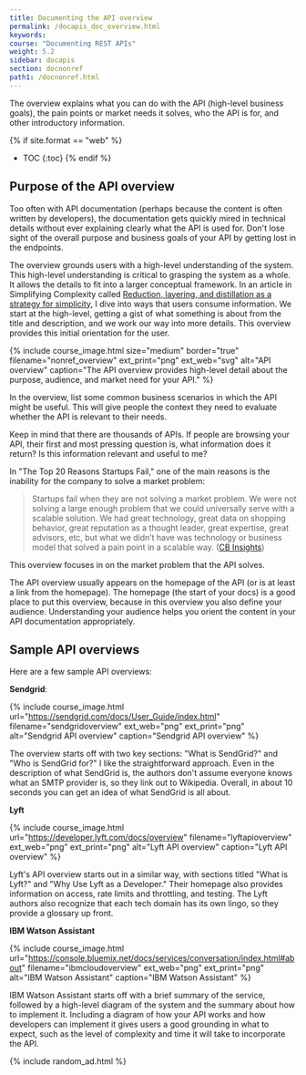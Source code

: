 ```yaml
---
title: Documenting the API overview
permalink: /docapis_doc_overview.html
keywords:
course: "Documenting REST APIs"
weight: 5.2
sidebar: docapis
section: docnonref
path1: /docnonref.html
---
```


The overview explains what you can do with the API (high-level business goals), the pain points or market needs it solves, who the API is for, and other introductory information.

{% if site.format == "web" %}
* TOC
{:toc}
{% endif %}

## Purpose of the API overview

Too often with API documentation (perhaps because the content is often written by developers), the documentation gets quickly mired in technical details without ever explaining clearly what the API is used for. Don't lose sight of the overall purpose and business goals of your API by getting lost in the endpoints.

The overview grounds users with a high-level understanding of the system. This high-level understanding is critical to grasping the system as a whole. It allows the details to fit into a larger conceptual framework. In an article in Simplifying Complexity called [Reduction, layering, and distillation as a strategy for simplicity](http://idratherbewriting.com/simplifying-complexity/reduction-layering-distillation.html), I dive into ways that users consume information. We start at the high-level, getting a gist of what something is about from the title and description, and we work our way into more details. This overview provides this initial orientation for the user.

{% include course_image.html size="medium" border="true" filename="nonref_overview" ext_print="png" ext_web="svg" alt="API overview" caption="The API overview provides high-level detail about the purpose, audience, and market need for your API." %}

In the overview, list some common business scenarios in which the API might be useful. This will give people the context they need to evaluate whether the API is relevant to their needs.

Keep in mind that there are thousands of APIs. If people are browsing your API, their first and most pressing question is, what information does it return? Is this information relevant and useful to me?

In "The Top 20 Reasons Startups Fail," one of the main reasons is the inability for the company to solve a market problem:

> Startups fail when they are not solving a market problem. We were not solving a large enough problem that we could universally serve with a scalable solution. We had great technology, great data on shopping behavior, great reputation as a thought leader, great expertise, great advisors, etc, but what we didn’t have was technology or business model that solved a pain point in a scalable way. ([CB Insights](https://www.cbinsights.com/research/startup-failure-reasons-top/))

This overview focuses in on the market problem that the API solves.

The API overview usually appears on the homepage of the API (or is at least a link from the homepage). The homepage (the start of your docs) is a good place to put this overview, because in this overview you also define your audience. Understanding your audience helps you orient the content in your API documentation appropriately.

## Sample API overviews

Here are a few sample API overviews:

**Sendgrid**:

{% include course_image.html url="https://sendgrid.com/docs/User_Guide/index.html" filename="sendgridoverview" ext_web="png" ext_print="png" alt="Sendgrid API overview" caption="Sendgrid API overview" %}

The overview starts off with two key sections: "What is SendGrid?" and "Who is SendGrid for?" I like the straightforward approach. Even in the description of what SendGrid is, the authors don't assume everyone knows what an SMTP provider is, so they link out to Wikipedia. Overall, in about 10 seconds you can get an idea of what SendGrid is all about.

**Lyft**

{% include course_image.html url="https://developer.lyft.com/docs/overview" filename="lyftapioverview" ext_web="png" ext_print="png" alt="Lyft API overview" caption="Lyft API overview" %}

Lyft's API overview starts out in a similar way, with sections titled "What is Lyft?" and "Why Use Lyft as a Developer." Their homepage also provides information on access, rate limits and throttling, and testing. The Lyft authors also recognize that each tech domain has its own lingo, so they provide a glossary up front.

**IBM Watson Assistant**

{% include course_image.html url="https://console.bluemix.net/docs/services/conversation/index.html#about" filename="ibmcloudoverview" ext_web="png" ext_print="png" alt="IBM Watson Assistant" caption="IBM Watson Assistant" %}

IBM Watson Assistant starts off with a brief summary of the service, followed by a high-level diagram of the system and the summary about how to implement it. Including a diagram of how your API works and how developers can implement it gives users a good grounding in what to expect, such as the level of complexity and time it will take to incorporate the API.

{% include random_ad.html %}
